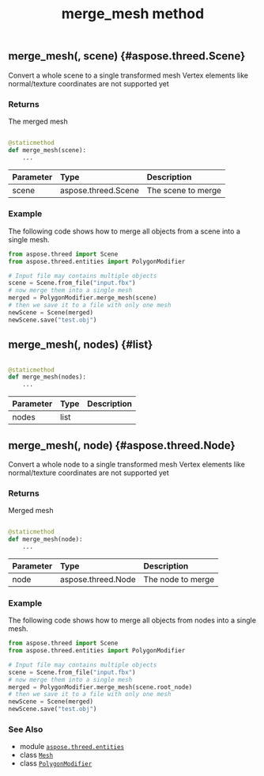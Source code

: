 ﻿---
title: merge_mesh method
second_title: Aspose.3D for Python via .NET API References
description: 
type: docs
weight: 60
url: /python-net/aspose.threed.entities/polygonmodifier/merge_mesh/
is_root: false
---

## merge_mesh(, scene) {#aspose.threed.Scene}

Convert a whole scene to a single transformed mesh
Vertex elements like normal/texture coordinates are not supported yet


### Returns 


The merged mesh


```python

@staticmethod
def merge_mesh(scene):
    ...
```


| Parameter | Type | Description |
| :- | :- | :- |
| scene | aspose.threed.Scene | The scene to merge |

### Example 


The following code shows how to merge all objects from a scene into a single mesh.

```python
from aspose.threed import Scene
from aspose.threed.entities import PolygonModifier

# Input file may contains multiple objects
scene = Scene.from_file("input.fbx")
# now merge them into a single mesh
merged = PolygonModifier.merge_mesh(scene)
# then we save it to a file with only one mesh
newScene = Scene(merged)
newScene.save("test.obj")

```


## merge_mesh(, nodes) {#list}





```python

@staticmethod
def merge_mesh(nodes):
    ...
```


| Parameter | Type | Description |
| :- | :- | :- |
| nodes | list |  |


## merge_mesh(, node) {#aspose.threed.Node}

Convert a whole node to a single transformed mesh
Vertex elements like normal/texture coordinates are not supported yet


### Returns 


Merged mesh


```python

@staticmethod
def merge_mesh(node):
    ...
```


| Parameter | Type | Description |
| :- | :- | :- |
| node | aspose.threed.Node | The node to merge |

### Example 


The following code shows how to merge all objects from nodes into a single mesh.

```python
from aspose.threed import Scene
from aspose.threed.entities import PolygonModifier

# Input file may contains multiple objects
scene = Scene.from_file("input.fbx")
# now merge them into a single mesh
merged = PolygonModifier.merge_mesh(scene.root_node)
# then we save it to a file with only one mesh
newScene = Scene(merged)
newScene.save("test.obj")

```



### See Also
* module [`aspose.threed.entities`](../../)
* class [`Mesh`](/3d/python-net/aspose.threed.entities/mesh)
* class [`PolygonModifier`](/3d/python-net/aspose.threed.entities/polygonmodifier)
